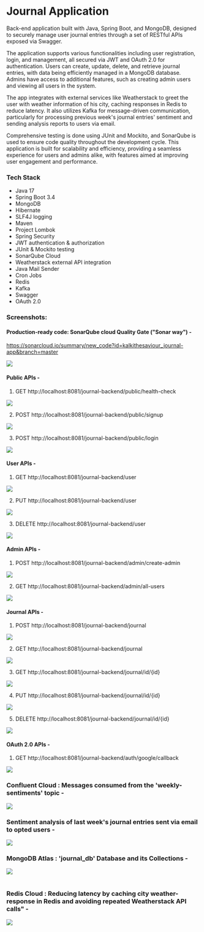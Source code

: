 # Journal Application
Back-end application built with Java, Spring Boot, and MongoDB, designed to securely manage user journal entries through a set of RESTful APIs exposed via Swagger.

The application supports various functionalities including user registration, login, and management, all secured via JWT and OAuth 2.0 for authentication. Users can create, update, delete, and retrieve journal entries, with data being efficiently managed in a MongoDB database. Admins have access to additional features, such as creating admin users and viewing all users in the system.

The app integrates with external services like Weatherstack to greet the user with weather information of his city, caching responses in Redis to reduce latency. It also utilizes Kafka for message-driven communication, particularly for processing previous week's journal entries' sentiment and sending analysis reports to users via email.

Comprehensive testing is done using JUnit and Mockito, and SonarQube is used to ensure code quality throughout the development cycle. This application is built for scalability and efficiency, providing a seamless experience for users and admins alike, with features aimed at improving user engagement and performance.

### Tech Stack

- Java 17
- Spring Boot 3.4
- MongoDB
- Hibernate
- SLF4J logging
- Maven
- Project Lombok
- Spring Security
- JWT authentication & authorization
- JUnit & Mockito testing
- SonarQube Cloud
- Weatherstack external API integration
- Java Mail Sender
- Cron Jobs
- Redis
- Kafka
- Swagger
- OAuth 2.0

### Screenshots:
#### Production-ready code: SonarQube cloud Quality Gate ("Sonar way") -
https://sonarcloud.io/summary/new_code?id=kalkithesaviour_journal-app&branch=master

![](src/main/resources/static/images/SonarQube_cloud.png)

#### Public APIs -
1. GET http://localhost:8081/journal-backend/public/health-check

![](src/main/resources/static/images/healthcheck.png)

2. POST http://localhost:8081/journal-backend/public/signup

![](src/main/resources/static/images/createuser.png)

3. POST http://localhost:8081/journal-backend/public/login

![](src/main/resources/static/images/login.png)

#### User APIs -
1. GET http://localhost:8081/journal-backend/user

![](src/main/resources/static/images/greetuser.png)

2. PUT http://localhost:8081/journal-backend/user

![](src/main/resources/static/images/updateuser.png)

3. DELETE http://localhost:8081/journal-backend/user

![](src/main/resources/static/images/deleteuser.png)

#### Admin APIs -
1. POST http://localhost:8081/journal-backend/admin/create-admin

![](src/main/resources/static/images/createadmin.png)

2. GET http://localhost:8081/journal-backend/admin/all-users

![](src/main/resources/static/images/allusers.png)

#### Journal APIs -
1. POST http://localhost:8081/journal-backend/journal

![](src/main/resources/static/images/createentry.png)

2. GET http://localhost:8081/journal-backend/journal

![](src/main/resources/static/images/getallentries.png)

3. GET http://localhost:8081/journal-backend/journal/id/{id}

![](src/main/resources/static/images/journalentrybyid.png)

4. PUT http://localhost:8081/journal-backend/journal/id/{id}

![](src/main/resources/static/images/updatejournal.png)

5. DELETE http://localhost:8081/journal-backend/journal/id/{id}

![](src/main/resources/static/images/deletejournal.png)

#### OAuth 2.0 APIs -
1. GET http://localhost:8081/journal-backend/auth/google/callback

![](src/main/resources/static/images/oauth2.png)
<br>

### Confluent Cloud : Messages consumed from the 'weekly-sentiments' topic -
![](src/main/resources/static/images/kafka.png)
<br>

### Sentiment analysis of last week's journal entries sent via email to opted users -

![](src/main/resources/static/images/sentimentmail.png)

### MongoDB Atlas : 'journal_db' Database and its Collections -

![](src/main/resources/static/images/mongoatlas.png)
<br><br>

### Redis Cloud : Reducing latency by caching city weather-response in Redis and avoiding repeated Weatherstack API calls" -

![](src/main/resources/static/images/redis.png)
